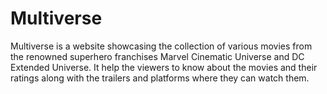 # Multiverse
Multiverse is a website showcasing the collection of various movies from the renowned superhero franchises Marvel Cinematic Universe and DC Extended Universe. It help the viewers to know about the movies and their ratings along with the trailers and platforms where they can watch them.
